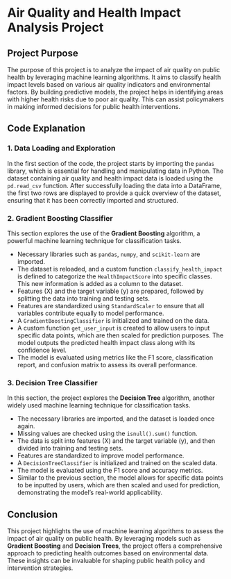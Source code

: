 # Air Quality and Health Impact Analysis Project

## Project Purpose

The purpose of this project is to analyze the impact of air quality on public health by leveraging machine learning algorithms. It aims to classify health impact levels based on various air quality indicators and environmental factors. By building predictive models, the project helps in identifying areas with higher health risks due to poor air quality. This can assist policymakers in making informed decisions for public health interventions.

## Code Explanation

### 1. Data Loading and Exploration

In the first section of the code, the project starts by importing the `pandas` library, which is essential for handling and manipulating data in Python. The dataset containing air quality and health impact data is loaded using the `pd.read_csv` function. After successfully loading the data into a DataFrame, the first two rows are displayed to provide a quick overview of the dataset, ensuring that it has been correctly imported and structured.

### 2. Gradient Boosting Classifier

This section explores the use of the **Gradient Boosting** algorithm, a powerful machine learning technique for classification tasks.

- Necessary libraries such as `pandas`, `numpy`, and `scikit-learn` are imported.
- The dataset is reloaded, and a custom function `classify_health_impact` is defined to categorize the `HealthImpactScore` into specific classes. This new information is added as a column to the dataset.
- Features (X) and the target variable (y) are prepared, followed by splitting the data into training and testing sets.
- Features are standardized using `StandardScaler` to ensure that all variables contribute equally to model performance.
- A `GradientBoostingClassifier` is initialized and trained on the data.
- A custom function `get_user_input` is created to allow users to input specific data points, which are then scaled for prediction purposes. The model outputs the predicted health impact class along with its confidence level.
- The model is evaluated using metrics like the F1 score, classification report, and confusion matrix to assess its overall performance.

### 3. Decision Tree Classifier

In this section, the project explores the **Decision Tree** algorithm, another widely used machine learning technique for classification tasks.

- The necessary libraries are imported, and the dataset is loaded once again.
- Missing values are checked using the `isnull().sum()` function.
- The data is split into features (X) and the target variable (y), and then divided into training and testing sets.
- Features are standardized to improve model performance.
- A `DecisionTreeClassifier` is initialized and trained on the scaled data.
- The model is evaluated using the F1 score and accuracy metrics.
- Similar to the previous section, the model allows for specific data points to be inputted by users, which are then scaled and used for prediction, demonstrating the model’s real-world applicability.

## Conclusion

This project highlights the use of machine learning algorithms to assess the impact of air quality on public health. By leveraging models such as **Gradient Boosting** and **Decision Trees**, the project offers a comprehensive approach to predicting health outcomes based on environmental data. These insights can be invaluable for shaping public health policy and intervention strategies.

